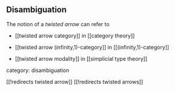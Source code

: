 
## Disambiguation

The notion of a *twisted arrow* can refer to 

* [[twisted arrow category]] in [[category theory]]

* [[twisted arrow (infinity,1)-category]] in [[(infinity,1)-category]]

* [[twisted arrow modality]] in [[simplicial type theory]]

category: disambiguation

[[!redirects twisted arrow]]
[[!redirects twisted arrows]]